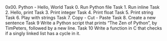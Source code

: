 0x00. Python - Hello, World
Task 0. Run Python file
Task 1. Run inline
Task 2. Hello, print
Task 3. Print integer
Task 4. Print float
Task 5. Print string
Task 6. Play with strings
Task 7. Copy - Cut - Paste
Task 8. Create a new sentence
Task 9 Write a Python script that prints “The Zen of Python”, by TimPeters, followed by a new line.
Task 10 Write a function in C that checks if a singly linked list has a cycle in it.
